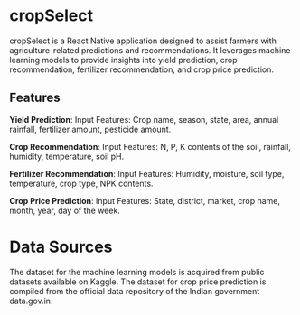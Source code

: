# cropSelect
cropSelect is a React Native application designed to assist farmers with agriculture-related predictions and recommendations. It leverages machine learning models to provide insights into yield prediction, crop recommendation, fertilizer recommendation, and crop price prediction.

## Features

**Yield Prediction**:
Input Features: Crop name, season, state, area, annual rainfall, fertilizer amount, pesticide amount.


**Crop Recommendation**:
Input Features: N, P, K contents of the soil, rainfall, humidity, temperature, soil pH.


**Fertilizer Recommendation**:
Input Features: Humidity, moisture, soil type, temperature, crop type, NPK contents.


**Crop Price Prediction**:
Input Features: State, district, market, crop name, month, year, day of the week.


# Data Sources
The dataset for the machine learning models is acquired from public datasets available on Kaggle.
The dataset for crop price prediction is compiled from the official data repository of the Indian government data.gov.in.
